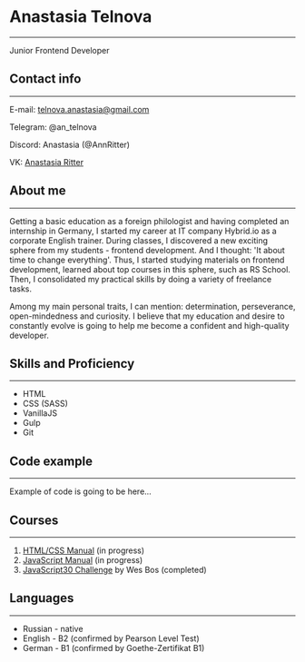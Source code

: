 
# Anastasia Telnova

---

Junior Frontend Developer


## Contact info 

---

E-mail: telnova.anastasia@gmail.com

Telegram: @an_telnova 

Discord: Anastasia (@AnnRitter)

VK: [Anastasia Ritter](https://vk.com/ritter_an)


## About me 

---

Getting a basic education as a foreign philologist and having completed an internship in Germany, I started my career at IT company Hybrid.io as a corporate English trainer. During classes, I discovered a new exciting sphere from my students - frontend development. And I thought: 'It about time to change everything'. Thus, I started studying materials on frontend development, learned about top courses in this sphere, such as RS School. Then, I consolidated my practical skills by doing a variety of freelance tasks.

Among my main personal traits, I can mention: determination, perseverance, open-mindedness and curiosity. I believe that my education and desire to constantly evolve is going to help me become a confident and high-quality developer.


## Skills and Proficiency

---

- HTML
- CSS (SASS)
- VanillaJS 
- Gulp 
- Git 


## Code example 

--- 

Example of code is going to be here...


## Courses 

--- 

1. [HTML/CSS Manual](https://html5book.ru/) (in progress)
2. [JavaScript Manual](https://learn.javascript.ru/) (in progress)
3. [JavaScript30 Challenge](https://javascript30.com/) by Wes Bos (completed)


## Languages 

---

- Russian - native
- English - B2 (confirmed by Pearson Level Test)
- German - B1 (confirmed by Goethe-Zertifikat B1)


